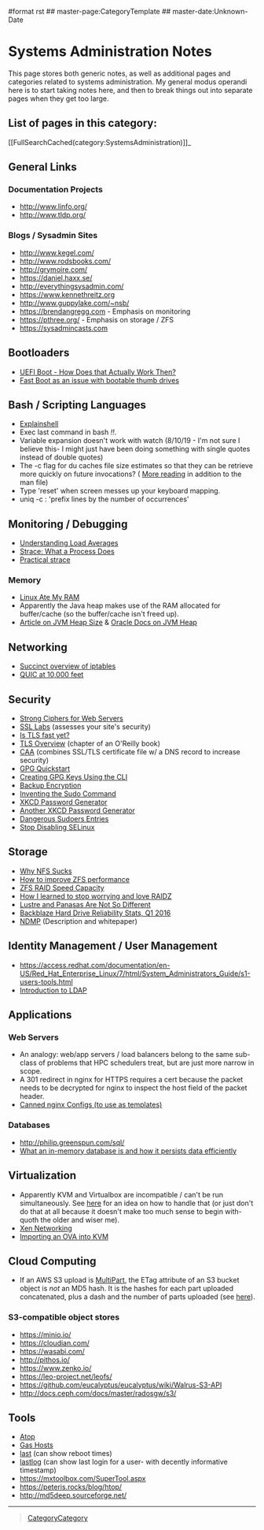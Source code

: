 \#format rst \#\# master-page:CategoryTemplate \#\# master-date:Unknown-Date

Systems Administration Notes
============================

This page stores both generic notes, as well as additional pages and categories related to systems administration. My general modus operandi here is to start taking notes here, and then to break things out into separate pages when they get too large.

List of pages in this category:
-------------------------------

[[FullSearchCached(category:SystemsAdministration)]]\_

General Links
-------------

### Documentation Projects

-   <http://www.linfo.org/>
-   <http://www.tldp.org/>

### Blogs / Sysadmin Sites

-   <http://www.kegel.com/>
-   <http://www.rodsbooks.com/>
-   <http://grymoire.com/>
-   <https://daniel.haxx.se/>
-   <http://everythingsysadmin.com/>
-   <https://www.kennethreitz.org>
-   <http://www.guppylake.com/~nsb/>
-   <https://brendangregg.com> - Emphasis on monitoring
-   <https://pthree.org/> - Emphasis on storage / ZFS
-   <https://sysadmincasts.com>

Bootloaders
-----------

-   [UEFI Boot - How Does that Actually Work Then?](https://www.happyassassin.net/2014/01/25/uefi-boot-how-does-that-actually-work-then/)
-   [Fast Boot as an issue with bootable thumb drives](https://forums.freebsd.org/threads/58001/#post-331378)

Bash / Scripting Languages
--------------------------

-   [Explainshell](http://explainshell.com/)
-   Exec last command in bash *!!*.
-   Variable expansion doesn't work with watch (8/10/19 - I'm not sure I believe this- I might just have been doing something with single quotes instead of double quotes)
-   The -c flag for du caches file size estimates so that they can be retrieve more quickly on future invocations? ( [More reading](http://www.linfo.org/du.html) in addition to the man file)
-   Type 'reset' when screen messes up your keyboard mapping.
-   uniq -c : 'prefix lines by the number of occurrences'

Monitoring / Debugging
----------------------

-   [Understanding Load Averages](http://blog.scoutapp.com/articles/2009/07/31/understanding-load-averages)
-   [Strace: What a Process Does](http://www.linuxintro.org/wiki/Strace:_what_a_process_does)
-   [Practical strace](http://www.linux-magazine.com/Issues/2009/105/Practical-strace)

### Memory

-   [Linux Ate My RAM](http://linuxatemyram.com)
-   Apparently the Java heap makes use of the RAM allocated for buffer/cache (so the buffer/cache isn't freed up).
-   [Article on JVM Heap Size](https://www.yourkit.com/docs/kb/sizes.jsp) & [Oracle Docs on JVM Heap](https://docs.oracle.com/cd/E13150_01/jrockit_jvm/jrockit/geninfo/diagnos/garbage_collect.html)

Networking
----------

-   [Succinct overview of iptables](https://wiki.centos.org/HowTos/Network/IPTables)
-   [QUIC at 10,000 feet](https://docs.google.com/document/d/1gY9-YNDNAB1eip-RTPbqphgySwSNSDHLq9D5Bty4FSU/edit)

Security
--------

-   [Strong Ciphers for Web Servers](https://cipherli.st/)
-   [SSL Labs](https://www.ssllabs.com/) (assesses your site's security)
-   [Is TLS fast yet?](https://istlsfastyet.com/)
-   [TLS Overview](https://hpbn.co/transport-layer-security-tls/) (chapter of an O'Reilly book)
-   [CAA](https://en.wikipedia.org/wiki/DNS_Certification_Authority_Authorization) (combines SSL/TLS certificate file w/ a DNS record to increase security)
-   [GPG Quickstart](https://www.madboa.com/geek/gpg-quickstart)
-   [Creating GPG Keys Using the CLI](https://fedoraproject.org/wiki/Creating_GPG_Keys#Creating_GPG_Keys_Using_the_Command_Line)
-   [Backup Encryption](http://www.crypt.gen.nz/papers/backup_encryption.html)
-   [Inventing the Sudo Command](http://hackaday.com/2014/05/28/interview-inventing-the-unix-sudo-command/)
-   [XKCD Password Generator](http://preshing.com/20110811/xkcd-password-generator/)
-   [Another XKCD Password Generator](http://correcthorsebatterystaple.net/)
-   [Dangerous Sudoers Entries](https://blog.compass-security.com/2012/10/dangerous-sudoers-entries-part-4-wildcards/)
-   [Stop Disabling SELinux](https://stopdisablingselinux.com/)

Storage
-------

-   [Why NFS Sucks](https://www.kernel.org/doc/ols/2006/ols2006v2-pages-59-72.pdf)
-   [How to improve ZFS performance](https://icesquare.com/wordpress/how-to-improve-zfs-performance/)
-   [ZFS RAID Speed Capacity](https://calomel.org/zfs_raid_speed_capacity.html)
-   [How I learned to stop worrying and love RAIDZ](https://www.delphix.com/blog/delphix-engineering/zfs-raidz-stripe-width-or-how-i-learned-stop-worrying-and-love-raidz)
-   [Lustre and Panasas Are Not So Different](http://clusterdesign.org/2012/08/lustre-and-panasas-are-not-so-different/)
-   [Backblaze Hard Drive Reliability Stats, Q1 2016](https://www.backblaze.com/blog/hard-drive-reliability-stats-q1-2016/)
-   [NDMP](https://www.snia.org/ndmp) (Description and whitepaper)

Identity Management / User Management
-------------------------------------

-   <https://access.redhat.com/documentation/en-US/Red_Hat_Enterprise_Linux/7/html/System_Administrators_Guide/s1-users-tools.html>
-   [Introduction to LDAP](http://ldapman.org/articles/intro_to_ldap.html)

Applications
------------

### Web Servers

-   An analogy: web/app servers / load balancers belong to the same sub-class of problems that HPC schedulers treat, but are just more narrow in scope.
-   A 301 redirect in nginx for HTTPS requires a cert because the packet needs to be decrypted for nginx to inspect the host field of the packet header.
-   [Canned nginx Configs (to use as templates)](https://www.nginx.com/resources/wiki/start/)

### Databases

-   <http://philip.greenspun.com/sql/>
-   [What an in-memory database is and how it persists data efficiently](https://medium.com/@denisanikin/what-an-in-memory-database-is-and-how-it-persists-data-efficiently-f43868cff4c1)

Virtualization
--------------

-   Apparently KVM and Virtualbox are incompatible / can't be run simultaneously. See [here](http://www.dedoimedo.com/computers/kvm-virtualbox.html) for an idea on how to handle that (or just don't do that at all because it doesn't make too much sense to begin with- quoth the older and wiser me).
-   [Xen Networking](https://wiki.xenproject.org/wiki/Xen_Networking)
-   [Importing an OVA into KVM](https://wiki.hackzine.org/sysadmin/kvm-import-ova.html)

Cloud Computing
---------------

-   If an AWS S3 upload is [MultiPart](../MultiPart), the ETag attribute of an S3 bucket object is *not* an MD5 hash. It is the hashes for each part uploaded concatenated, plus a dash and the number of parts uploaded (see [here](http://docs.aws.amazon.com/AmazonS3/latest/API/RESTCommonResponseHeaders.html)).

### S3-compatible object stores

-   <https://minio.io/>
-   <https://cloudian.com/>
-   <https://wasabi.com/>
-   <http://pithos.io/>
-   <https://www.zenko.io/>
-   <https://leo-project.net/leofs/>
-   <https://github.com/eucalyptus/eucalyptus/wiki/Walrus-S3-API>
-   <http://docs.ceph.com/docs/master/radosgw/s3/>

Tools
-----

-   [Atop](http://www.atoptool.nl/)
-   [Gas Hosts](https://github.com/2ndalpha/gasmask)
-   [last](https://linux.die.net/man/1/last) (can show reboot times)
-   [lastlog](https://linux.die.net/man/8/lastlog) (can show last login for a user- with decently informative timestamp)
-   <https://mxtoolbox.com/SuperTool.aspx>
-   <https://peteris.rocks/blog/htop/>
-   <http://md5deep.sourceforge.net/>

* * * * *

> [CategoryCategory](../CategoryCategory)
